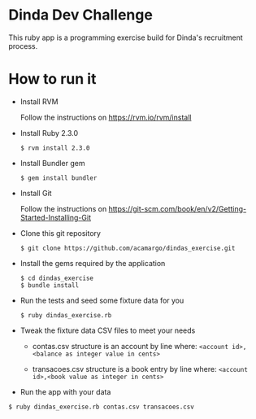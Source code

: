 # Dinda Dev Challenge

  This ruby app is a programming exercise build for Dinda's recruitment process.

# How to run it

  * Install RVM

    Follow the instructions on https://rvm.io/rvm/install

  * Install Ruby 2.3.0

    ```
    $ rvm install 2.3.0
    ```

  * Install Bundler gem

    ```
    $ gem install bundler
    ```

  * Install Git

    Follow the instructions on https://git-scm.com/book/en/v2/Getting-Started-Installing-Git

  * Clone this git repository

    ```
    $ git clone https://github.com/acamargo/dindas_exercise.git
    ```

  * Install the gems required by the application

    ```
    $ cd dindas_exercise
    $ bundle install
    ```

  * Run the tests and seed some fixture data for you

    ```
    $ ruby dindas_exercise.rb
    ```

  * Tweak the fixture data CSV files to meet your needs

    * contas.csv structure is an account by line where: `<account id>,<balance as integer value in cents>`

    * transacoes.csv structure is a book entry by line where: `<account id>,<book value as integer in cents>`

  * Run the app with your data

  ```
  $ ruby dindas_exercise.rb contas.csv transacoes.csv
  ```

